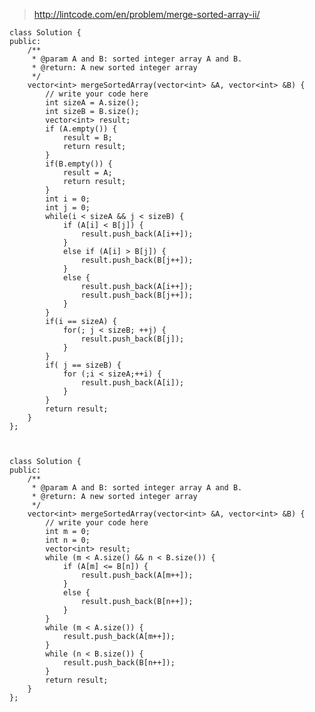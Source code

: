 
>http://lintcode.com/en/problem/merge-sorted-array-ii/

	class Solution {
	public:
	    /**
	     * @param A and B: sorted integer array A and B.
	     * @return: A new sorted integer array
	     */
	    vector<int> mergeSortedArray(vector<int> &A, vector<int> &B) {
	        // write your code here
	        int sizeA = A.size();
	        int sizeB = B.size();
	        vector<int> result;
	        if (A.empty()) {
	            result = B;
	            return result;
	        }
	        if(B.empty()) {
	            result = A;
	            return result;
	        }
	        int i = 0;
	        int j = 0;
	        while(i < sizeA && j < sizeB) {
	            if (A[i] < B[j]) {
	                result.push_back(A[i++]);
	            }
	            else if (A[i] > B[j]) {
	                result.push_back(B[j++]);
	            }
	            else {
	                result.push_back(A[i++]);
	                result.push_back(B[j++]);
	            }
	        }
	        if(i == sizeA) {
	            for(; j < sizeB; ++j) {
	                result.push_back(B[j]);
	            }
	        }
	        if( j == sizeB) {
	            for (;i < sizeA;++i) {
	                result.push_back(A[i]);
	            }
	        }
	        return result;
	    }
	};



	class Solution {
	public:
	    /**
	     * @param A and B: sorted integer array A and B.
	     * @return: A new sorted integer array
	     */
	    vector<int> mergeSortedArray(vector<int> &A, vector<int> &B) {
	        // write your code here
	        int m = 0;
	        int n = 0;
	        vector<int> result;
	        while (m < A.size() && n < B.size()) {
	            if (A[m] <= B[n]) {
	                result.push_back(A[m++]);
	            }
	            else {
	                result.push_back(B[n++]);
	            }
	        }
	        while (m < A.size()) {
	            result.push_back(A[m++]);
	        }
	        while (n < B.size()) {
	            result.push_back(B[n++]);
	        }
	        return result;
	    }
	};



